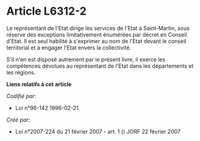 # Article L6312-2

Le représentant de l'Etat dirige les services de l'Etat à Saint-Martin, sous réserve des exceptions limitativement énumérées
par décret en Conseil d'Etat. Il est seul habilité à s'exprimer au nom de l'Etat devant le conseil territorial et à engager
l'Etat envers la collectivité.

S'il n'en est disposé autrement par le présent livre, il exerce les compétences dévolues au représentant de l'Etat dans les
départements et les régions.

**Liens relatifs à cet article**

_Codifié par_:

  - Loi n°96-142 1996-02-21

_Créé par_:

  - Loi n°2007-224 du 21 février 2007 - art. 1 () JORF 22 février 2007
